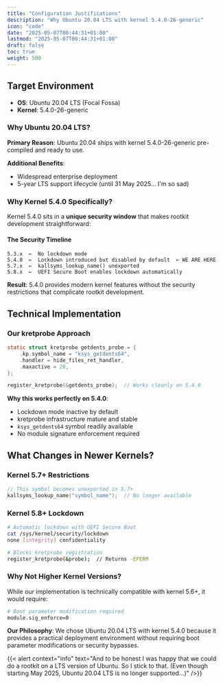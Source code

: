 ```yaml
---
title: "Configuration Justifications"
description: "Why Ubuntu 20.04 LTS with kernel 5.4.0-26-generic"
icon: "code"
date: "2025-05-07T00:44:31+01:00"
lastmod: "2025-05-07T00:44:31+01:00"
draft: false
toc: true
weight: 500
---
```



## Target Environment

- **OS**: Ubuntu 20.04 LTS (Focal Fossa)
- **Kernel**: 5.4.0-26-generic



### Why Ubuntu 20.04 LTS?

**Primary Reason**: Ubuntu 20.04 ships with kernel 5.4.0-26-generic pre-compiled and ready to use.

**Additional Benefits**:
- Widespread enterprise deployment
- 5-year LTS support lifecycle (until 31 May 2025... I'm so sad)

### Why Kernel 5.4.0 Specifically?

Kernel 5.4.0 sits in a **unique security window** that makes rootkit development straightforward:

#### The Security Timeline
```
5.3.x  ←  No lockdown mode
5.4.0  ←  Lockdown introduced but disabled by default  ← WE ARE HERE
5.7.x  ←  kallsyms_lookup_name() unexported
5.8.x  ←  UEFI Secure Boot enables lockdown automatically
```

**Result**: 5.4.0 provides modern kernel features without the security restrictions that complicate rootkit development.

## Technical Implementation

### Our kretprobe Approach
```c
static struct kretprobe getdents_probe = {
    .kp.symbol_name = "ksys_getdents64",
    .handler = hide_files_ret_handler,
    .maxactive = 20,
};

register_kretprobe(&getdents_probe);  // Works cleanly on 5.4.0
```

**Why this works perfectly on 5.4.0**:
- Lockdown mode inactive by default
- kretprobe infrastructure mature and stable
- `ksys_getdents64` symbol readily available
- No module signature enforcement required

## What Changes in Newer Kernels?

### Kernel 5.7+ Restrictions
```c
// This symbol becomes unexported in 5.7+
kallsyms_lookup_name("symbol_name");  // No longer available
```

### Kernel 5.8+ Lockdown
```bash
# Automatic lockdown with UEFI Secure Boot
cat /sys/kernel/security/lockdown
none [integrity] confidentiality

# Blocks kretprobe registration
register_kretprobe(&probe);  // Returns -EPERM
```

### Why Not Higher Kernel Versions?

While our implementation is technically compatible with kernel 5.6+, it would require:

```bash
# Boot parameter modification required
module.sig_enforce=0
```

**Our Philosophy**: We chose Ubuntu 20.04 LTS with kernel 5.4.0 because it provides a practical deployment environment without requiring boot parameter modifications or security bypasses.

{{< alert context="info" text="And to be honest I was happy that we could do a rootkit on a LTS version of Ubuntu. So I stick to that. (Even though starting May 2025, Ubuntu 20.04 LTS is no longer supported...)" />}}
